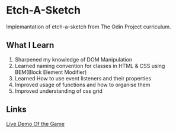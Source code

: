 # Etch-A-Sketch
Implemantation of etch-a-sketch from The Odin Project curriculum.

## What I Learn 
1. Sharpened my knowledge of DOM Manipulation
2. Learned naming convention for classes in HTML & CSS using BEM(Block Element Modifier)
3. Learned How to use event listeners and their properties
4. Improved usage of functions and how to organise them
5. Improved understanding of css grid

## Links
[Live Demo Of the Game](https://tseringz.github.io/etch-a-sketch/)
